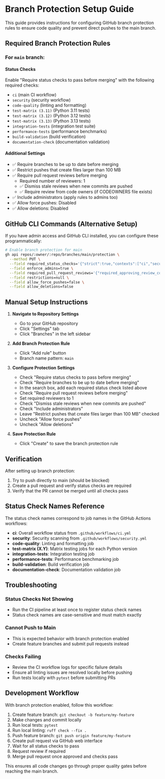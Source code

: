 # Branch Protection Setup Guide

This guide provides instructions for configuring GitHub branch protection rules to ensure code quality and prevent direct pushes to the main branch.

## Required Branch Protection Rules

### For `main` branch:

#### Status Checks
Enable "Require status checks to pass before merging" with the following required checks:
- `ci` (main CI workflow)
- `security` (security workflow)
- `code-quality` (linting and formatting)
- `test-matrix (3.11)` (Python 3.11 tests)
- `test-matrix (3.12)` (Python 3.12 tests)  
- `test-matrix (3.13)` (Python 3.13 tests)
- `integration-tests` (integration test suite)
- `performance-tests` (performance benchmarks)
- `build-validation` (build verification)
- `documentation-check` (documentation validation)

#### Additional Settings
- ✅ Require branches to be up to date before merging
- ✅ Restrict pushes that create files larger than 100 MB
- ✅ Require pull request reviews before merging
  - Required number of reviewers: 1
  - ✅ Dismiss stale reviews when new commits are pushed
  - ✅ Require review from code owners (if CODEOWNERS file exists)
- ✅ Include administrators (apply rules to admins too)
- ✅ Allow force pushes: Disabled
- ✅ Allow deletions: Disabled

## GitHub CLI Commands (Alternative Setup)

If you have admin access and GitHub CLI installed, you can configure these programmatically:

```bash
# Enable branch protection for main
gh api repos/:owner/:repo/branches/main/protection \
  --method PUT \
  --field required_status_checks='{"strict":true,"contexts":["ci","security","code-quality","test-matrix (3.11)","test-matrix (3.12)","test-matrix (3.13)","integration-tests","performance-tests","build-validation","documentation-check"]}' \
  --field enforce_admins=true \
  --field required_pull_request_reviews='{"required_approving_review_count":1,"dismiss_stale_reviews":true}' \
  --field restrictions=null \
  --field allow_force_pushes=false \
  --field allow_deletions=false
```

## Manual Setup Instructions

1. **Navigate to Repository Settings**
   - Go to your GitHub repository
   - Click "Settings" tab
   - Click "Branches" in the left sidebar

2. **Add Branch Protection Rule**
   - Click "Add rule" button
   - Branch name pattern: `main`

3. **Configure Protection Settings**
   - Check "Require status checks to pass before merging"
   - Check "Require branches to be up to date before merging"
   - In the search box, add each required status check listed above
   - Check "Require pull request reviews before merging"
   - Set required reviewers to 1
   - Check "Dismiss stale reviews when new commits are pushed"
   - Check "Include administrators"
   - Leave "Restrict pushes that create files larger than 100 MB" checked
   - Uncheck "Allow force pushes"
   - Uncheck "Allow deletions"

4. **Save Protection Rule**
   - Click "Create" to save the branch protection rule

## Verification

After setting up branch protection:

1. Try to push directly to main (should be blocked)
2. Create a pull request and verify status checks are required
3. Verify that the PR cannot be merged until all checks pass

## Status Check Names Reference

The status check names correspond to job names in the GitHub Actions workflows:

- **ci**: Overall workflow status from `.github/workflows/ci.yml`
- **security**: Security scanning from `.github/workflows/security.yml`  
- **code-quality**: Linting and formatting job
- **test-matrix (X.Y)**: Matrix testing jobs for each Python version
- **integration-tests**: Integration testing job
- **performance-tests**: Performance benchmarking job
- **build-validation**: Build verification job
- **documentation-check**: Documentation validation job

## Troubleshooting

### Status Checks Not Showing
- Run the CI pipeline at least once to register status check names
- Status check names are case-sensitive and must match exactly

### Cannot Push to Main
- This is expected behavior with branch protection enabled
- Create feature branches and submit pull requests instead

### Checks Failing
- Review the CI workflow logs for specific failure details
- Ensure all linting issues are resolved locally before pushing
- Run tests locally with `pytest` before submitting PRs

## Development Workflow

With branch protection enabled, follow this workflow:

1. Create feature branch: `git checkout -b feature/my-feature`
2. Make changes and commit locally
3. Run local tests: `pytest`
4. Run local linting: `ruff check --fix .`
5. Push feature branch: `git push origin feature/my-feature`
6. Create pull request via GitHub web interface
7. Wait for all status checks to pass
8. Request review if required
9. Merge pull request once approved and checks pass

This ensures all code changes go through proper quality gates before reaching the main branch.